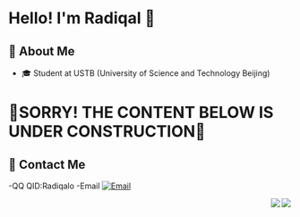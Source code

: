 # Hello! I'm Radiqal 👋

## 🚀 About Me
- 🎓 Student at USTB (University of Science and Technology Beijing)

# 🚧SORRY! THE CONTENT BELOW IS UNDER CONSTRUCTION🚧

## 📧 Contact Me
-QQ
QID:Radiqalo
-Email
[![Email](https://img.shields.io/badge/-Email-D14836?style=for-the-badge&logo=gmail&logoColor=white)](mailto:radiqal@qq.com)

<img align="right" src="https://github-readme-stats.vercel.app/api?username=Radiqalo&show_icons=true&icon_color=CE1D2D&text_color=718096&bg_color=ffffff&hide_title=true" />
<img align="right" src="https://github-readme-stats.vercel.app/api?username=Radiqalo&show_icons=true&theme=dracula&include_all_commits=true&count_private=true" />
